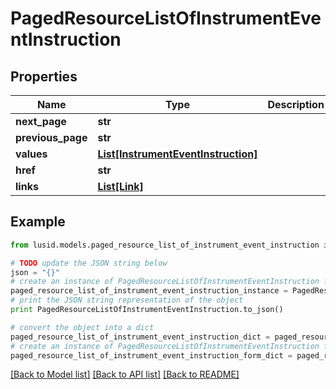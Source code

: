 # PagedResourceListOfInstrumentEventInstruction


## Properties
Name | Type | Description | Notes
------------ | ------------- | ------------- | -------------
**next_page** | **str** |  | [optional] 
**previous_page** | **str** |  | [optional] 
**values** | [**List[InstrumentEventInstruction]**](InstrumentEventInstruction.md) |  | 
**href** | **str** |  | [optional] 
**links** | [**List[Link]**](Link.md) |  | [optional] 

## Example

```python
from lusid.models.paged_resource_list_of_instrument_event_instruction import PagedResourceListOfInstrumentEventInstruction

# TODO update the JSON string below
json = "{}"
# create an instance of PagedResourceListOfInstrumentEventInstruction from a JSON string
paged_resource_list_of_instrument_event_instruction_instance = PagedResourceListOfInstrumentEventInstruction.from_json(json)
# print the JSON string representation of the object
print PagedResourceListOfInstrumentEventInstruction.to_json()

# convert the object into a dict
paged_resource_list_of_instrument_event_instruction_dict = paged_resource_list_of_instrument_event_instruction_instance.to_dict()
# create an instance of PagedResourceListOfInstrumentEventInstruction from a dict
paged_resource_list_of_instrument_event_instruction_form_dict = paged_resource_list_of_instrument_event_instruction.from_dict(paged_resource_list_of_instrument_event_instruction_dict)
```
[[Back to Model list]](../README.md#documentation-for-models) [[Back to API list]](../README.md#documentation-for-api-endpoints) [[Back to README]](../README.md)



